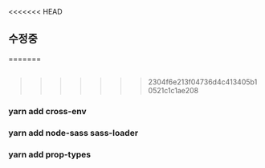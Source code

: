 <<<<<<< HEAD
## 수정중
=======
## 
>>>>>>> 2304f6e213f04736d4c413405b10521c1c1ae208

### yarn add cross-env

### yarn add node-sass sass-loader

### yarn add prop-types
